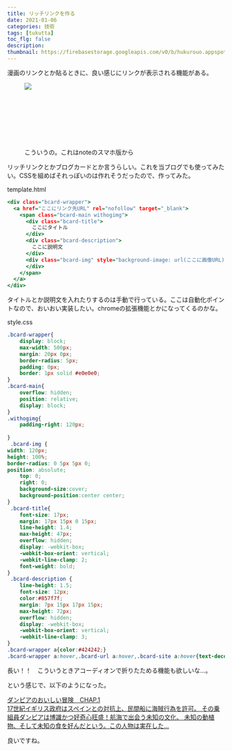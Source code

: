 ```yaml
---
title: リッチリンクを作る
date: 2021-01-06
categories: 技術
tags: [tukutta]
toc_flg: false
description: 
thumbnail: https://firebasestorage.googleapis.com/v0/b/hukurouo.appspot.com/o/images%2Frapture_20210107002725.png?alt=media&token=75dcfd80-5bc8-45ed-96af-6492b126deb9
---
```


漫画のリンクとか貼るときに、良い感じにリンクが表示される機能がある。

<figure><img src="https://firebasestorage.googleapis.com/v0/b/hukurouo.appspot.com/o/images%2Frapture_20210107002725.png?alt=media&token=75dcfd80-5bc8-45ed-96af-6492b126deb9" loading="lazy" style="min-height:150px" onload="this.style.minHeight='auto'"><figcaption>こういうの。これはnoteのスマホ版から</figcaption></figure>

リッチリンクとかブログカードとか言うらしい。これを当ブログでも使ってみたい。CSSを組めばそれっぽいのは作れそうだったので、作ってみた。

template.html
~~~ts:template.html
<div class="bcard-wrapper">
  <a href="ここにリンク先URL" rel="nofollow" target="_blank">
    <span class="bcard-main withogimg">
      <div class="bcard-title">
        ここにタイトル
      </div>
      <div class="bcard-description">
        ここに説明文
      </div>
      <div class="bcard-img" style="background-image: url(ここに画像URL)">
      </div>
    </span>
  </a>
</div>
~~~

タイトルとか説明文を入れたりするのは手動で行っている。ここは自動化ポイントなので、おいおい実装したい。chromeの拡張機能とかになってくるのかな。

style.css
~~~css
.bcard-wrapper{
    display: block;
    max-width: 500px;
    margin: 20px 0px;
    border-radius: 5px;
    padding: 0px;
    border: 1px solid #e0e0e0;
}
.bcard-main{
    overflow: hidden;
    position: relative;
    display: block;
}
.withogimg{
    padding-right: 120px;
    
}
 .bcard-img {
width: 120px;
height: 100%; 
border-radius: 0 5px 5px 0;
position: absolute;
    top: 0;
    right: 0;
    background-size:cover;
    background-position:center center;
}
 .bcard-title{
    font-size: 17px;
    margin: 17px 15px 0 15px;
    line-height: 1.4;
    max-height: 47px;
    overflow: hidden;
    display: -webkit-box;
    -webkit-box-orient: vertical;
    -webkit-line-clamp: 2;
    font-weight: bold;
}
 .bcard-description {
    line-height: 1.5;
    font-size: 12px;
    color:#857f7f;
    margin: 7px 15px 17px 15px;
    max-height: 72px;
    overflow: hidden;
    display: -webkit-box;
    -webkit-box-orient: vertical;
    -webkit-line-clamp: 3;
}
.bcard-wrapper a{color:#424242;}
.bcard-wrapper a:hover,.bcard-url a:hover,.bcard-site a:hover{text-decoration:none;}
~~~

長い！！　こういうときアコーディオンで折りたためる機能も欲しいな...。

という感じで、以下のようになった。

<div class="bcard-wrapper">
<a href="http://matogrosso.jp/dampier/01.html" rel="nofollow" target="_blank">
<span class="bcard-main withogimg">
<div class="bcard-title">
ダンピアのおいしい冒険　CHAP.1
</div>
<div class="bcard-description">
17世紀イギリス政府はスペインとの対抗上、民間船に海賊行為を許可。
その乗組員ダンピアは博識かつ好奇心旺盛！航海で出会う未知の文化、
未知の動植物、そして未知の食を好んだという。この人物は実在した…
</div>
<div class="bcard-img" style="background-image: url(https://64.media.tumblr.com/ac33054839ae95ec5a1349bc906a976a/tumblr_pu45e7M1d31s3tspuo1_1280.png)">
</div></span></a></div>

良いですね。

